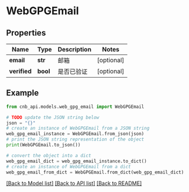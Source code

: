 # WebGPGEmail


## Properties

Name | Type | Description | Notes
------------ | ------------- | ------------- | -------------
**email** | **str** | 邮箱 | [optional] 
**verified** | **bool** | 是否已验证 | [optional] 

## Example

```python
from cnb_api.models.web_gpg_email import WebGPGEmail

# TODO update the JSON string below
json = "{}"
# create an instance of WebGPGEmail from a JSON string
web_gpg_email_instance = WebGPGEmail.from_json(json)
# print the JSON string representation of the object
print(WebGPGEmail.to_json())

# convert the object into a dict
web_gpg_email_dict = web_gpg_email_instance.to_dict()
# create an instance of WebGPGEmail from a dict
web_gpg_email_from_dict = WebGPGEmail.from_dict(web_gpg_email_dict)
```
[[Back to Model list]](../README.md#documentation-for-models) [[Back to API list]](../README.md#documentation-for-api-endpoints) [[Back to README]](../README.md)


